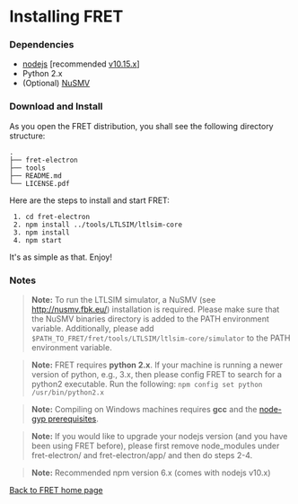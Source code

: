 # Installing FRET

### Dependencies

 * [nodejs](https://nodejs.org/en/about/) [recommended [v10.15.x](https://nodejs.org/download/release/v10.15.3/)]
 * Python 2.x
 * (Optional) [NuSMV](http://nusmv.fbk.eu/)

### Download and Install

As you open the FRET distribution, you shall see the following directory structure:

```
.
├── fret-electron
├── tools
├── README.md
└── LICENSE.pdf
```

Here are the steps to install and start FRET:

     1. cd fret-electron
     2. npm install ../tools/LTLSIM/ltlsim-core
     3. npm install
     4. npm start

It's as simple as that. Enjoy!

### Notes

> __Note:__ To run the LTLSIM simulator, a NuSMV (see http://nusmv.fbk.eu/) installation is required. Please make sure that the NuSMV binaries directory is added to the PATH environment variable. Additionally, please add `$PATH_TO_FRET/fret/tools/LTLSIM/ltlsim-core/simulator` to the PATH environment variable.

> __Note:__ FRET requires **python 2.x**. If your machine is running a newer version of python, e.g., 3.x, then please config FRET to search for a python2 executable. Run the following: `npm config set python /usr/bin/python2.x`

> __Note:__ Compiling on Windows machines requires  **gcc** and the [node-gyp prerequisites](https://github.com/nodejs/node-gyp#on-windows).

> __Note:__ If you would like to upgrade your nodejs version (and you have been using FRET before), please first remove node_modules under fret-electron/ and fret-electron/app/ and then do steps 2-4.

>__Note:__ Recommended npm version 6.x (comes with nodejs v10.x)

[Back to FRET home page](./userManual.md)
